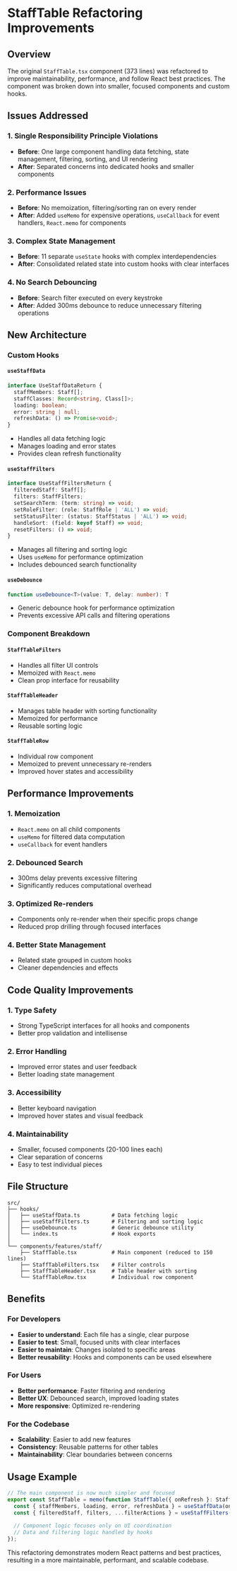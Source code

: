 # StaffTable Refactoring Improvements

## Overview
The original `StaffTable.tsx` component (373 lines) was refactored to improve maintainability, performance, and follow React best practices. The component was broken down into smaller, focused components and custom hooks.

## Issues Addressed

### 1. **Single Responsibility Principle Violations**
- **Before**: One large component handling data fetching, state management, filtering, sorting, and UI rendering
- **After**: Separated concerns into dedicated hooks and smaller components

### 2. **Performance Issues**
- **Before**: No memoization, filtering/sorting ran on every render
- **After**: Added `useMemo` for expensive operations, `useCallback` for event handlers, `React.memo` for components

### 3. **Complex State Management**
- **Before**: 11 separate `useState` hooks with complex interdependencies
- **After**: Consolidated related state into custom hooks with clear interfaces

### 4. **No Search Debouncing**
- **Before**: Search filter executed on every keystroke
- **After**: Added 300ms debounce to reduce unnecessary filtering operations

## New Architecture

### Custom Hooks

#### `useStaffData`
```typescript
interface UseStaffDataReturn {
  staffMembers: Staff[];
  staffClasses: Record<string, Class[]>;
  loading: boolean;
  error: string | null;
  refreshData: () => Promise<void>;
}
```
- Handles all data fetching logic
- Manages loading and error states
- Provides clean refresh functionality

#### `useStaffFilters`
```typescript
interface UseStaffFiltersReturn {
  filteredStaff: Staff[];
  filters: StaffFilters;
  setSearchTerm: (term: string) => void;
  setRoleFilter: (role: StaffRole | 'ALL') => void;
  setStatusFilter: (status: StaffStatus | 'ALL') => void;
  handleSort: (field: keyof Staff) => void;
  resetFilters: () => void;
}
```
- Manages all filtering and sorting logic
- Uses `useMemo` for performance optimization
- Includes debounced search functionality

#### `useDebounce`
```typescript
function useDebounce<T>(value: T, delay: number): T
```
- Generic debounce hook for performance optimization
- Prevents excessive API calls and filtering operations

### Component Breakdown

#### `StaffTableFilters`
- Handles all filter UI controls
- Memoized with `React.memo`
- Clean prop interface for reusability

#### `StaffTableHeader`
- Manages table header with sorting functionality
- Memoized for performance
- Reusable sorting logic

#### `StaffTableRow`
- Individual row component
- Memoized to prevent unnecessary re-renders
- Improved hover states and accessibility

## Performance Improvements

### 1. **Memoization**
- `React.memo` on all child components
- `useMemo` for filtered data computation
- `useCallback` for event handlers

### 2. **Debounced Search**
- 300ms delay prevents excessive filtering
- Significantly reduces computational overhead

### 3. **Optimized Re-renders**
- Components only re-render when their specific props change
- Reduced prop drilling through focused interfaces

### 4. **Better State Management**
- Related state grouped in custom hooks
- Cleaner dependencies and effects

## Code Quality Improvements

### 1. **Type Safety**
- Strong TypeScript interfaces for all hooks and components
- Better prop validation and intellisense

### 2. **Error Handling**
- Improved error states and user feedback
- Better loading state management

### 3. **Accessibility**
- Better keyboard navigation
- Improved hover states and visual feedback

### 4. **Maintainability**
- Smaller, focused components (20-100 lines each)
- Clear separation of concerns
- Easy to test individual pieces

## File Structure
```
src/
├── hooks/
│   ├── useStaffData.ts          # Data fetching logic
│   ├── useStaffFilters.ts       # Filtering and sorting logic
│   ├── useDebounce.ts           # Generic debounce utility
│   └── index.ts                 # Hook exports
│
└── components/features/staff/
    ├── StaffTable.tsx           # Main component (reduced to 150 lines)
    ├── StaffTableFilters.tsx    # Filter controls
    ├── StaffTableHeader.tsx     # Table header with sorting
    └── StaffTableRow.tsx        # Individual row component
```

## Benefits

### For Developers
- **Easier to understand**: Each file has a single, clear purpose
- **Easier to test**: Small, focused units with clear interfaces
- **Easier to maintain**: Changes isolated to specific areas
- **Better reusability**: Hooks and components can be used elsewhere

### For Users
- **Better performance**: Faster filtering and rendering
- **Better UX**: Debounced search, improved loading states
- **More responsive**: Optimized re-rendering

### For the Codebase
- **Scalability**: Easier to add new features
- **Consistency**: Reusable patterns for other tables
- **Maintainability**: Clear boundaries between concerns

## Usage Example

```typescript
// The main component is now much simpler and focused
export const StaffTable = memo(function StaffTable({ onRefresh }: StaffTableProps) {
  const { staffMembers, loading, error, refreshData } = useStaffData(onRefresh);
  const { filteredStaff, filters, ...filterActions } = useStaffFilters(staffMembers);
  
  // Component logic focuses only on UI coordination
  // Data and filtering logic handled by hooks
});
```

This refactoring demonstrates modern React patterns and best practices, resulting in a more maintainable, performant, and scalable codebase. 